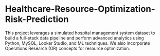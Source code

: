 # Healthcare-Resource-Optimization-Risk-Prediction
This project leverages a simulated hospital management system dataset to build a full-stack data pipeline and perform advanced analytics using Python, MySQL, Looker Studio, and ML techniques. We also incorporate Operations Research (OR) concepts for resource optimization.
